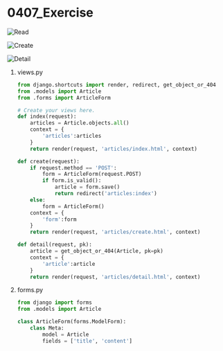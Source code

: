 # 0407_Exercise

![Read](C:\Users\user\house\web_aclass\online-lecture\0407\exercise\Read.PNG)

![Create](C:\Users\user\house\web_aclass\online-lecture\0407\exercise\Create.PNG)

![Detail](C:\Users\user\house\web_aclass\online-lecture\0407\exercise\Detail.PNG)

1. views.py

   ```python
   from django.shortcuts import render, redirect, get_object_or_404
   from .models import Article
   from .forms import ArticleForm
   
   # Create your views here.
   def index(request):
       articles = Article.objects.all()
       context = {
           'articles':articles
       }
       return render(request, 'articles/index.html', context)
   
   def create(request):
       if request.method == 'POST':
           form = ArticleForm(request.POST)
           if form.is_valid():
               article = form.save()
               return redirect('articles:index')
       else:
           form = ArticleForm()
       context = {
           'form':form
       }
       return render(request, 'articles/create.html', context)
   
   def detail(request, pk):
       article = get_object_or_404(Article, pk=pk)
       context = {
           'article':article
       }
       return render(request, 'articles/detail.html', context)
   
   ```

   

2. forms.py

   ```python
   from django import forms
   from .models import Article
   
   class ArticleForm(forms.ModelForm):
       class Meta:
           model = Article
           fields = ['title', 'content']
   ```

   